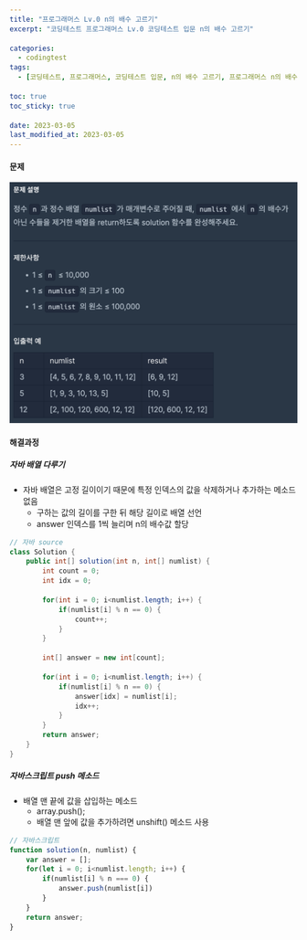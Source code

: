 ```yaml
---
title: "프로그래머스 Lv.0 n의 배수 고르기"
excerpt: "코딩테스트 프로그래머스 Lv.0 코딩테스트 입문 n의 배수 고르기"

categories:
  - codingtest
tags:
  - [코딩테스트, 프로그래머스, 코딩테스트 입문, n의 배수 고르기, 프로그래머스 n의 배수 고르기, programmers, codingtest, 코딩테스트 연습, 프로그래머스 n의 배수 고르기 자바, 자바 코딩 테스트, 자바 n의 배수 고르기, 자바스크립트 n의 배수 고르기, n의 배수 고르기 자바스크립트]

toc: true
toc_sticky: true
 
date: 2023-03-05
last_modified_at: 2023-03-05
---
```


#### 문제
![54](/assets/images/54.png)

#### 해결과정

##### 자바 배열 다루기
* 자바 배열은 고정 길이이기 때문에 특정 인덱스의 값을 삭제하거나 추가하는 메소드 없음
  * 구하는 값의 길이를 구한 뒤 해당 길이로 배열 선언
  * answer 인덱스를 1씩 늘리며 n의 배수값 할당

```java
// 자바 source
class Solution {
    public int[] solution(int n, int[] numlist) {
        int count = 0;
        int idx = 0;
        
        for(int i = 0; i<numlist.length; i++) {
            if(numlist[i] % n == 0) {
                count++;
            }
        }
        
        int[] answer = new int[count];
        
        for(int i = 0; i<numlist.length; i++) {
            if(numlist[i] % n == 0) {
                answer[idx] = numlist[i];
                idx++;
            }
        }
        return answer;
    }
}
```

##### 자바스크립트 push 메소드
* 배열 맨 끝에 값을 삽입하는 메소드
  * array.push();
  * 배열 맨 앞에 값을 추가하려면 unshift() 메소드 사용

```javascript
// 자바스크립트
function solution(n, numlist) {
    var answer = [];
    for(let i = 0; i<numlist.length; i++) {
        if(numlist[i] % n === 0) {
            answer.push(numlist[i])
        }
    }
    return answer;
}
```